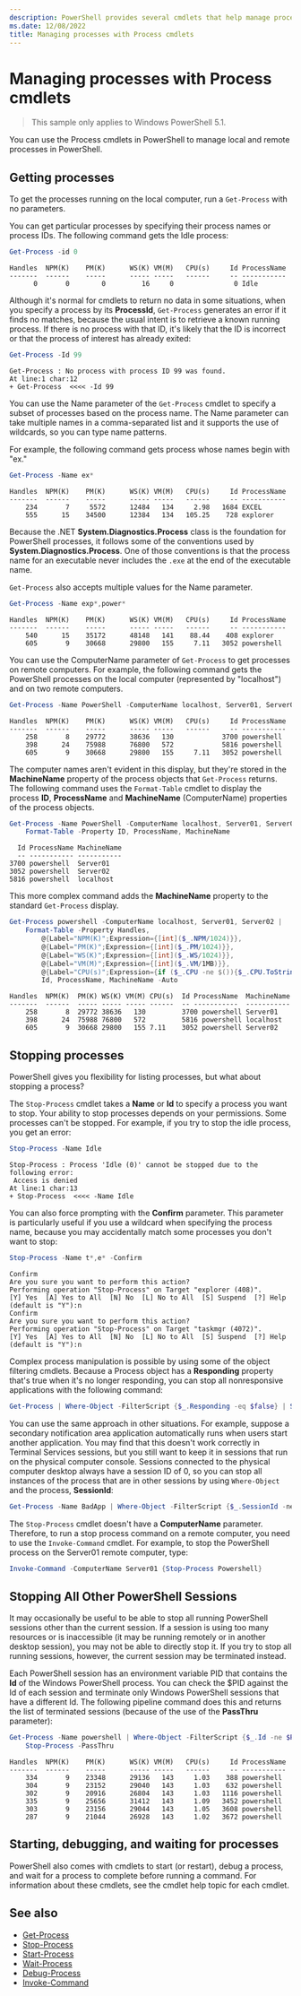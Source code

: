 ```yaml
---
description: PowerShell provides several cmdlets that help manage processes on local and remote computers.
ms.date: 12/08/2022
title: Managing processes with Process cmdlets
---
```

# Managing processes with Process cmdlets

> This sample only applies to Windows PowerShell 5.1.

You can use the Process cmdlets in PowerShell to manage local and remote processes in
PowerShell.

## Getting processes

To get the processes running on the local computer, run a `Get-Process` with no parameters.

You can get particular processes by specifying their process names or process IDs. The following
command gets the Idle process:

```powershell
Get-Process -id 0
```

```Output
Handles  NPM(K)    PM(K)      WS(K) VM(M)   CPU(s)     Id ProcessName
-------  ------    -----      ----- -----   ------     -- -----------
      0       0        0         16     0               0 Idle
```

Although it's normal for cmdlets to return no data in some situations, when you specify a process by
its **ProcessId**, `Get-Process` generates an error if it finds no matches, because the usual intent
is to retrieve a known running process. If there is no process with that ID, it's likely that the ID
is incorrect or that the process of interest has already exited:

```powershell
Get-Process -Id 99
```

```Output
Get-Process : No process with process ID 99 was found.
At line:1 char:12
+ Get-Process  <<<< -Id 99
```

You can use the Name parameter of the `Get-Process` cmdlet to specify a subset of processes based on
the process name. The Name parameter can take multiple names in a comma-separated list and it
supports the use of wildcards, so you can type name patterns.

For example, the following command gets process whose names begin with "ex."

```powershell
Get-Process -Name ex*
```

```Output
Handles  NPM(K)    PM(K)      WS(K) VM(M)   CPU(s)     Id ProcessName
-------  ------    -----      ----- -----   ------     -- -----------
    234       7     5572      12484   134     2.98   1684 EXCEL
    555      15    34500      12384   134   105.25    728 explorer
```

Because the .NET **System.Diagnostics.Process** class is the foundation for PowerShell processes, it
follows some of the conventions used by **System.Diagnostics.Process**. One of those conventions is
that the process name for an executable never includes the `.exe` at the end of the executable name.

`Get-Process` also accepts multiple values for the Name parameter.

```powershell
Get-Process -Name exp*,power*
```

```Output
Handles  NPM(K)    PM(K)      WS(K) VM(M)   CPU(s)     Id ProcessName
-------  ------    -----      ----- -----   ------     -- -----------
    540      15    35172      48148   141    88.44    408 explorer
    605       9    30668      29800   155     7.11   3052 powershell
```

You can use the ComputerName parameter of `Get-Process` to get processes on remote computers. For
example, the following command gets the PowerShell processes on the local computer (represented by
"localhost") and on two remote computers.

```powershell
Get-Process -Name PowerShell -ComputerName localhost, Server01, Server02
```

```Output
Handles  NPM(K)    PM(K)      WS(K) VM(M)   CPU(s)     Id ProcessName
-------  ------    -----      ----- -----   ------     -- -----------
    258       8    29772      38636   130            3700 powershell
    398      24    75988      76800   572            5816 powershell
    605       9    30668      29800   155     7.11   3052 powershell
```

The computer names aren't evident in this display, but they're stored in the **MachineName** property of
the process objects that `Get-Process` returns. The following command uses the `Format-Table` cmdlet
to display the process **ID**, **ProcessName** and **MachineName** (ComputerName) properties of the
process objects.

```powershell
Get-Process -Name PowerShell -ComputerName localhost, Server01, Server01 |
    Format-Table -Property ID, ProcessName, MachineName
```

```Output
  Id ProcessName MachineName
  -- ----------- -----------
3700 powershell  Server01
3052 powershell  Server02
5816 powershell  localhost
```

This more complex command adds the **MachineName** property to the standard `Get-Process` display.

```powershell
Get-Process powershell -ComputerName localhost, Server01, Server02 |
    Format-Table -Property Handles,
        @{Label="NPM(K)";Expression={[int]($_.NPM/1024)}},
        @{Label="PM(K)";Expression={[int]($_.PM/1024)}},
        @{Label="WS(K)";Expression={[int]($_.WS/1024)}},
        @{Label="VM(M)";Expression={[int]($_.VM/1MB)}},
        @{Label="CPU(s)";Expression={if ($_.CPU -ne $()){$_.CPU.ToString("N")}}},
        Id, ProcessName, MachineName -Auto
```

```Output
Handles  NPM(K)  PM(K) WS(K) VM(M) CPU(s)  Id ProcessName  MachineName
-------  ------  ----- ----- ----- ------  -- -----------  -----------
    258       8  29772 38636   130         3700 powershell Server01
    398      24  75988 76800   572         5816 powershell localhost
    605       9  30668 29800   155 7.11    3052 powershell Server02
```

## Stopping processes

PowerShell gives you flexibility for listing processes, but what about stopping a process?

The `Stop-Process` cmdlet takes a **Name** or **Id** to specify a process you want to stop. Your ability to
stop processes depends on your permissions. Some processes can't be stopped. For example, if you try
to stop the idle process, you get an error:

```powershell
Stop-Process -Name Idle
```

```Output
Stop-Process : Process 'Idle (0)' cannot be stopped due to the following error:
 Access is denied
At line:1 char:13
+ Stop-Process  <<<< -Name Idle
```

You can also force prompting with the **Confirm** parameter. This parameter is particularly useful
if you use a wildcard when specifying the process name, because you may accidentally match some
processes you don't want to stop:

```powershell
Stop-Process -Name t*,e* -Confirm
```

```Output
Confirm
Are you sure you want to perform this action?
Performing operation "Stop-Process" on Target "explorer (408)".
[Y] Yes  [A] Yes to All  [N] No  [L] No to All  [S] Suspend  [?] Help
(default is "Y"):n
Confirm
Are you sure you want to perform this action?
Performing operation "Stop-Process" on Target "taskmgr (4072)".
[Y] Yes  [A] Yes to All  [N] No  [L] No to All  [S] Suspend  [?] Help
(default is "Y"):n
```

Complex process manipulation is possible by using some of the object filtering cmdlets. Because a
Process object has a **Responding** property that's true when it's no longer responding, you can
stop all nonresponsive applications with the following command:

```powershell
Get-Process | Where-Object -FilterScript {$_.Responding -eq $false} | Stop-Process
```

You can use the same approach in other situations. For example, suppose a secondary notification
area application automatically runs when users start another application. You may find that this
doesn't work correctly in Terminal Services sessions, but you still want to keep it in sessions that
run on the physical computer console. Sessions connected to the physical computer desktop always
have a session ID of 0, so you can stop all instances of the process that are in other sessions by
using `Where-Object` and the process, **SessionId**:

```powershell
Get-Process -Name BadApp | Where-Object -FilterScript {$_.SessionId -neq 0} | Stop-Process
```

The `Stop-Process` cmdlet doesn't have a **ComputerName** parameter. Therefore, to run a stop process
command on a remote computer, you need to use the `Invoke-Command` cmdlet. For example, to stop the
PowerShell process on the Server01 remote computer, type:

```powershell
Invoke-Command -ComputerName Server01 {Stop-Process Powershell}
```

## Stopping All Other PowerShell Sessions

It may occasionally be useful to be able to stop all running PowerShell sessions other than the
current session. If a session is using too many resources or is inaccessible (it may be running
remotely or in another desktop session), you may not be able to directly stop it. If you try to stop
all running sessions, however, the current session may be terminated instead.

Each PowerShell session has an environment variable PID that contains the **Id** of the Windows
PowerShell process. You can check the $PID against the Id of each session and terminate only Windows
PowerShell sessions that have a different Id. The following pipeline command does this and returns
the list of terminated sessions (because of the use of the **PassThru** parameter):

```powershell
Get-Process -Name powershell | Where-Object -FilterScript {$_.Id -ne $PID} |
    Stop-Process -PassThru
```

```Output
Handles  NPM(K)    PM(K)      WS(K) VM(M)   CPU(s)     Id ProcessName
-------  ------    -----      ----- -----   ------     -- -----------
    334       9    23348      29136   143     1.03    388 powershell
    304       9    23152      29040   143     1.03    632 powershell
    302       9    20916      26804   143     1.03   1116 powershell
    335       9    25656      31412   143     1.09   3452 powershell
    303       9    23156      29044   143     1.05   3608 powershell
    287       9    21044      26928   143     1.02   3672 powershell
```

## Starting, debugging, and waiting for processes

PowerShell also comes with cmdlets to start (or restart), debug a process, and wait for a process to
complete before running a command. For information about these cmdlets, see the cmdlet help topic
for each cmdlet.

## See also

- [Get-Process][03]
- [Stop-Process][05]
- [Start-Process][04]
- [Wait-Process][06]
- [Debug-Process][02]
- [Invoke-Command][01]

<!-- link references -->
[01]: /powershell/module/Microsoft.PowerShell.Core/Invoke-Command
[02]: /powershell/module/Microsoft.PowerShell.Management/Debug-Process
[03]: /powershell/module/Microsoft.PowerShell.Management/Get-Process
[04]: /powershell/module/Microsoft.PowerShell.Management/Start-Process
[05]: /powershell/module/Microsoft.PowerShell.Management/Stop-Process
[06]: /powershell/module/Microsoft.PowerShell.Management/Wait-Process
